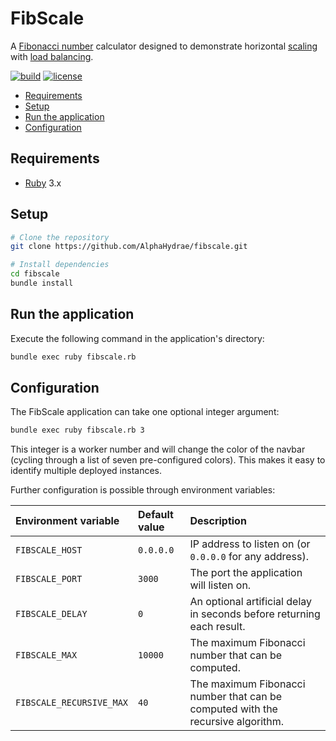 # FibScale

A [Fibonacci number](https://en.wikipedia.org/wiki/Fibonacci_number) calculator
designed to demonstrate horizontal
[scaling](https://en.wikipedia.org/wiki/Scalability) with [load
balancing](https://en.wikipedia.org/wiki/Load_balancing_(computing)).

[![build](https://github.com/MediaComem/fibscale/actions/workflows/build.yml/badge.svg)](https://github.com/MediaComem/fibscale/actions/workflows/build.yml)
[![license](https://img.shields.io/github/license/MediaComem/comem-wopr)](https://opensource.org/licenses/MIT)

<!-- START doctoc generated TOC please keep comment here to allow auto update -->
<!-- DON'T EDIT THIS SECTION, INSTEAD RE-RUN doctoc TO UPDATE -->

- [Requirements](#requirements)
- [Setup](#setup)
- [Run the application](#run-the-application)
- [Configuration](#configuration)

<!-- END doctoc generated TOC please keep comment here to allow auto update -->

## Requirements

* [Ruby](https://www.ruby-lang.org) 3.x

## Setup

```bash
# Clone the repository
git clone https://github.com/AlphaHydrae/fibscale.git

# Install dependencies
cd fibscale
bundle install
```

## Run the application

Execute the following command in the application's directory:

```bash
bundle exec ruby fibscale.rb
```

## Configuration

The FibScale application can take one optional integer argument:

```bash
bundle exec ruby fibscale.rb 3
```

This integer is a worker number and will change the color of the navbar (cycling
through a list of seven pre-configured colors). This makes it easy to identify
multiple deployed instances.

Further configuration is possible through environment variables:

| Environment variable     | Default value | Description                                                                     |
| :----------------------- | :------------ | :------------------------------------------------------------------------------ |
| `FIBSCALE_HOST`          | `0.0.0.0`     | IP address to listen on (or `0.0.0.0` for any address).                         |
| `FIBSCALE_PORT`          | `3000`        | The port the application will listen on.                                        |
| `FIBSCALE_DELAY`         | `0`           | An optional artificial delay in seconds before returning each result.           |
| `FIBSCALE_MAX`           | `10000`       | The maximum Fibonacci number that can be computed.                              |
| `FIBSCALE_RECURSIVE_MAX` | `40`          | The maximum Fibonacci number that can be computed with the recursive algorithm. |
